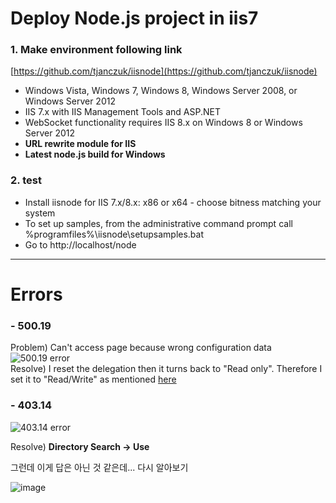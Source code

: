 # Deploy Node.js project in iis7

### 1. Make environment following link
[https://github.com/tjanczuk/iisnode](https://github.com/tjanczuk/iisnode)

- Windows Vista, Windows 7, Windows 8, Windows Server 2008, or Windows Server 2012
- IIS 7.x with IIS Management Tools and ASP.NET
- WebSocket functionality requires IIS 8.x on Windows 8 or Windows Server 2012
- **URL rewrite module for IIS**
- **Latest node.js build for Windows**

### 2. test 
- Install iisnode for IIS 7.x/8.x: x86 or x64 - choose bitness matching your system
- To set up samples, from the administrative command prompt call %programfiles%\iisnode\setupsamples.bat
- Go to http://localhost/node

------- 
# Errors

### - 500.19
Problem) Can't access page because wrong configuration data
![500.19 error](https://user-images.githubusercontent.com/12723983/44257114-062fb380-a246-11e8-87e8-23c1b28c6a8f.png)<br/>
Resolve) I reset the delegation then it turns back to "Read only". Therefore I set it to "Read/Write" as mentioned [here](https://github.com/tjanczuk/iisnode/issues/52)

### - 403.14
![403.14 error](https://user-images.githubusercontent.com/12723983/44257306-9241db00-a246-11e8-9957-717ac0fb13bc.png)

Resolve) **Directory Search -> Use**

그런데 이게 답은 아닌 것 같은데... 다시 알아보기

![image](https://user-images.githubusercontent.com/12723983/44257880-51e35c80-a248-11e8-8885-a8bd1ec60db2.png)
